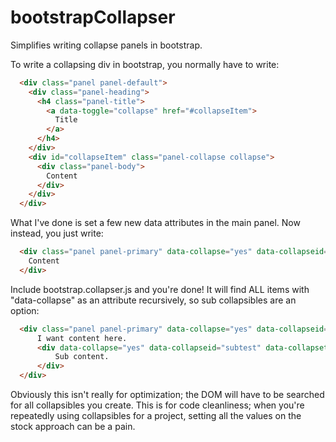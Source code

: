 bootstrapCollapser
==================

Simplifies writing collapse panels in bootstrap.

To write a collapsing div in bootstrap, you normally have to write:
```html
  <div class="panel panel-default">
    <div class="panel-heading">
      <h4 class="panel-title">
        <a data-toggle="collapse" href="#collapseItem">
          Title
        </a>
      </h4>
    </div>
    <div id="collapseItem" class="panel-collapse collapse">
      <div class="panel-body">
        Content
      </div>
    </div>
  </div>
```
What I've done is set a few new data attributes in the main panel. Now instead, you just write:
```html
  <div class="panel panel-primary" data-collapse="yes" data-collapseid="collapseItem" data-collapsetitle="Title" data-paneltype="default">
    Content
  </div>
```
Include bootstrap.collapser.js and you're done! It will find ALL items with "data-collapse" as an attribute recursively, so sub collapsibles are an option:
```html
  <div class="panel panel-primary" data-collapse="yes" data-collapseid="test" data-collapsetitle="collapseTest" data-paneltype="default">
      I want content here.
      <div data-collapse="yes" data-collapseid="subtest" data-collapsetitle="collapseSubTest" data-paneltype="danger">
          Sub content.
      </div>
  </div>
  ```
Obviously this isn't really for optimization; the DOM will have to be searched for all collapsibles you create. This is for code cleanliness; when you're repeatedly using collapsibles for a project, setting all the values on the stock approach can be a pain.
